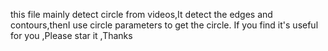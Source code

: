this file mainly detect circle from videos,It detect the edges and contours,thenI use circle parameters to get the circle.
If you find it's useful for you ,Please star it ,Thanks
